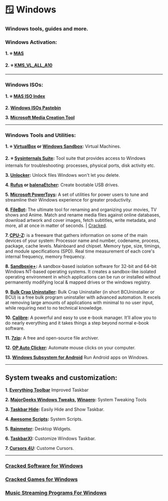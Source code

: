 # 🪟 Windows
### Windows tools, guides and more.

### Windows Activation:

**1. ⭐ [MAS](https://github.com/massgravel/Microsoft-Activation-Scripts/)**

**2. ⭐ [KMS_VL_ALL_A10](https://github.com/abbodi1406/KMS_VL_ALL_AIO)**

***

### Windows ISOs:

**1. ⭐ [MAS ISO Index](https://massgrave.dev/genuine-installation-media.html)**

**2. [Windows ISOs Pastebin](https://pastebin.com/ELUQdsvx)**

**3. [Microsoft Media Creation Tool](https://www.microsoft.com/en-us/software-download/windows10)**

***

### Windows Tools and Utilities:

**1. ⭐ [VirtualBox](https://www.virtualbox.org/) or [Windows Sandbox](https://learn.microsoft.com/en-us/windows/security/application-security/application-isolation/windows-sandbox/windows-sandbox-overview):** Virtual Machines.

**2. ⭐ [Sysinternals Suite](https://learn.microsoft.com/en-us/sysinternals/downloads/sysinternals-suite):** Tool suite that provides access to Windows internals for troubleshooting: processes, physical ports, disk activity etc.

**3. [Unlocker](http://www.softpedia.com/get/System/System-Miscellaneous/Unlocker.shtml):** Unlock files Windows won't let you delete.

**4. [Rufus](https://rufus.akeo.ie/) or [balenaEtcher](https://etcher.balena.io/):**  Create bootable USB drives.

**5. [Microsoft PowerToys](https://docs.microsoft.com/en-gb/windows/powertoys/):**  A set of utilities for power users to tune and streamline their Windows experience for greater productivity.

**6. [FileBot](https://www.filebot.net/):** The ultimate tool for renaming and organizing your movies, TV shows and Anime. Match and rename media files against online databases, download artwork and cover images, fetch subtitles, write metadata, and more, all at once in matter of seconds. | [Cracked](https://www.mediafire.com/file/d7e9ctdnzc971pb/FileBot_4.9.6-portable.rar/file).

**7. [CPU-Z](https://www.cpuid.com/softwares/cpu-z.html):** is a freeware that gathers information on some of the main devices of your system: Processor name and number, codename, process, package, cache levels. Mainboard and chipset. Memory type, size, timings, and module specifications (SPD). Real time measurement of each core's internal frequency, memory frequency.

**8. [Sandboxie+](https://github.com/sandboxie-plus/Sandboxie):** A sandbox-based isolation software for 32-bit and 64-bit Windows NT-based operating systems. It creates a sandbox-like isolated operating environment in which applications can be run or installed without permanently modifying local & mapped drives or the windows registry.

**9. [Bulk Crap Uninstaller](https://www.bcuninstaller.com/):** Bulk Crap Uninstaller (in short BCUninstaller or BCU) is a free bulk program uninstaller with advanced automation. It excels at removing large amounts of applications with minimal to no user input, while requiring next to no technical knowledge.

**10. [Calibre](https://calibre-ebook.com/):** A powerful and easy to use e-book manager. It’ll allow you to do nearly everything and it takes things a step beyond normal e-book software.

**11. [7zip](http://www.7-zip.org/download.html):** A free and open-source file archiver.

**12. [OP Auto Clicker](https://autoclicker.en.uptodown.com/windows):** Automate mouse clicks on your computer.

**13. [Windows Subsystem for Android](https://learn.microsoft.com/en-us/windows/android/wsa/:)** Run Android apps on Windows.

***

## System tweaks and customization:

**1. [Everything Toolbar](https://github.com/srwi/EverythingToolbar:)** Improved Taskbar

**2. [MajorGeeks Windows Tweaks](https://www.majorgeeks.com/files/details/majorgeeks_registry_tweaks.html), [Winaero](https://winaero.com/):** System Tweaking Tools

**3. [Taskbar Hide](https://www.eusing.com/hidewindows/bosskey.htm):** Easily Hide and Show Taskbar.

**4. [Awesome Scripts](https://github.com/Py-Contributors/awesomeScripts):** System Scripts.

**5. [Rainmeter](https://www.rainmeter.net/):** Desktop Widgets.

**6. [TaskbarXI](https://github.com/ChrisAnd1998/TaskbarXI):** Customize Windows Taskbar.

**7. [Cursors 4U](https://www.cursors-4u.com/):** Custome Cursors.

***

### [Cracked Software for Windows](https://mediasavvy.pages.dev/Wiki/Software.html#software-for-windows-10-11)

### [Cracked Games for Windows](https://mediasavvy.pages.dev/Wiki/Games.html#games-for-windows)

### [Music Streaming Programs For Windows](https://mediasavvy.pages.dev/Wiki/Music.html#best-free-music-streaming-program-for-windows-mac-linux)










